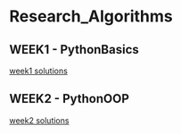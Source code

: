 # Research_Algorithms

## WEEK1 - PythonBasics
[week1 solutions](https://github.com/almogre02/Research_Algorithms/tree/main/venv/Ex1)


## WEEK2 - PythonOOP
[week2 solutions](https://github.com/almogre02/Research_Algorithms/tree/main/venv/Ex2)

